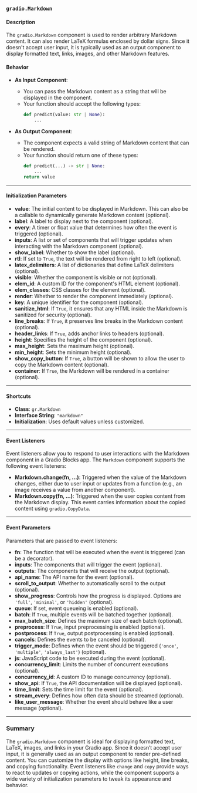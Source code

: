 ### **`gradio.Markdown`**

#### **Description**
The `gradio.Markdown` component is used to render arbitrary Markdown content. It can also render LaTeX formulas enclosed by dollar signs. Since it doesn't accept user input, it is typically used as an output component to display formatted text, links, images, and other Markdown features.

#### **Behavior**
- **As Input Component**:
  - You can pass the Markdown content as a string that will be displayed in the component.
  - Your function should accept the following types:
    ```python
    def predict(value: str | None):
        ...
    ```

- **As Output Component**:
  - The component expects a valid string of Markdown content that can be rendered.
  - Your function should return one of these types:
    ```python
    def predict(...) -> str | None:
        ...
    return value
    ```

---

#### **Initialization Parameters**
- **value**: The initial content to be displayed in Markdown. This can also be a callable to dynamically generate Markdown content (optional).
- **label**: A label to display next to the component (optional).
- **every**: A timer or float value that determines how often the event is triggered (optional).
- **inputs**: A list or set of components that will trigger updates when interacting with the Markdown component (optional).
- **show_label**: Whether to show the label (optional).
- **rtl**: If set to `True`, the text will be rendered from right to left (optional).
- **latex_delimiters**: A list of dictionaries that define LaTeX delimiters (optional).
- **visible**: Whether the component is visible or not (optional).
- **elem_id**: A custom ID for the component's HTML element (optional).
- **elem_classes**: CSS classes for the element (optional).
- **render**: Whether to render the component immediately (optional).
- **key**: A unique identifier for the component (optional).
- **sanitize_html**: If `True`, it ensures that any HTML inside the Markdown is sanitized for security (optional).
- **line_breaks**: If `True`, it preserves line breaks in the Markdown content (optional).
- **header_links**: If `True`, adds anchor links to headers (optional).
- **height**: Specifies the height of the component (optional).
- **max_height**: Sets the maximum height (optional).
- **min_height**: Sets the minimum height (optional).
- **show_copy_button**: If `True`, a button will be shown to allow the user to copy the Markdown content (optional).
- **container**: If `True`, the Markdown will be rendered in a container (optional).

---

#### **Shortcuts**
- **Class**: `gr.Markdown`
- **Interface String**: `"markdown"`
- **Initialization**: Uses default values unless customized.

---

#### **Event Listeners**
Event listeners allow you to respond to user interactions with the Markdown component in a Gradio Blocks app. The `Markdown` component supports the following event listeners:

- **Markdown.change(fn, ...)**: Triggered when the value of the Markdown changes, either due to user input or updates from a function (e.g., an image receives a value from another component). 
- **Markdown.copy(fn, ...)**: Triggered when the user copies content from the Markdown display. This event carries information about the copied content using `gradio.CopyData`.

---

#### **Event Parameters**
Parameters that are passed to event listeners:
- **fn**: The function that will be executed when the event is triggered (can be a decorator).
- **inputs**: The components that will trigger the event (optional).
- **outputs**: The components that will receive the output (optional).
- **api_name**: The API name for the event (optional).
- **scroll_to_output**: Whether to automatically scroll to the output (optional).
- **show_progress**: Controls how the progress is displayed. Options are `'full'`, `'minimal'`, or `'hidden'` (optional).
- **queue**: If set, event queueing is enabled (optional).
- **batch**: If `True`, multiple events will be batched together (optional).
- **max_batch_size**: Defines the maximum size of each batch (optional).
- **preprocess**: If `True`, input preprocessing is enabled (optional).
- **postprocess**: If `True`, output postprocessing is enabled (optional).
- **cancels**: Defines the events to be canceled (optional).
- **trigger_mode**: Defines when the event should be triggered (`'once'`, `'multiple'`, `'always_last'`) (optional).
- **js**: JavaScript code to be executed during the event (optional).
- **concurrency_limit**: Limits the number of concurrent executions (optional).
- **concurrency_id**: A custom ID to manage concurrency (optional).
- **show_api**: If `True`, the API documentation will be displayed (optional).
- **time_limit**: Sets the time limit for the event (optional).
- **stream_every**: Defines how often data should be streamed (optional).
- **like_user_message**: Whether the event should behave like a user message (optional).

---

### **Summary**
The `gradio.Markdown` component is ideal for displaying formatted text, LaTeX, images, and links in your Gradio app. Since it doesn’t accept user input, it is generally used as an output component to render pre-defined content. You can customize the display with options like height, line breaks, and copying functionality. Event listeners like `change` and `copy` provide ways to react to updates or copying actions, while the component supports a wide variety of initialization parameters to tweak its appearance and behavior.